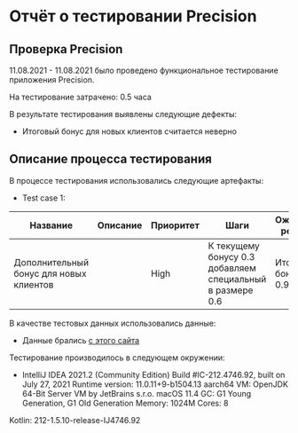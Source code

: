 # Отчёт о тестировании Precision

## Проверка Precision

11.08.2021 - 11.08.2021 было проведено функциональное тестирование приложения Precision.

На тестирование затрачено: 0.5 часа

В результате тестирования выявлены следующие дефекты:
* Итоговый бонус для новых клиентов считается неверно

## Описание процесса тестирования

В процессе тестирования использовались следующие артефакты:
* Test case 1:

| Название                                | Описание  | Приоритет | Шаги                                                     | Ожидаемый результат      |
|-----------------------------------------|-----------|-----------|----------------------------------------------------------|--------------------------|
| Дополнительный бонус для новых клиентов |           | High      | К текущему бонусу 0.3 добавляем специальный в размере 0.6 | Итоговый бонус равен 0.9 |

В качестве тестовых данных использовались данные:
* Данные брались [с этого сайта](https://github.com/netology-code/javaqa-homeworks/tree/master/programming)

Тестирование производилось в следующем окружении:
* IntelliJ IDEA 2021.2 (Community Edition)
Build #IC-212.4746.92, built on July 27, 2021
Runtime version: 11.0.11+9-b1504.13 aarch64
VM: OpenJDK 64-Bit Server VM by JetBrains s.r.o.
macOS 11.4
GC: G1 Young Generation, G1 Old Generation
Memory: 1024M
Cores: 8

Kotlin: 212-1.5.10-release-IJ4746.92
